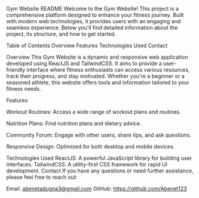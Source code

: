 Gym Website README
Welcome to the Gym Website! This project is a comprehensive platform designed to enhance your fitness journey. Built with modern web technologies, it provides users with an engaging and seamless experience. Below you'll find detailed information about the project, its structure, and how to get started.

Table of Contents
Overview
Features
Technologies Used
Contact

Overview
This Gym Website is a dynamic and responsive web application developed using ReactJS and TailwindCSS. It aims to provide a user-friendly interface where fitness enthusiasts can access various resources, track their progress, and stay motivated. Whether you're a beginner or a seasoned athlete, this website offers tools and information tailored to your fitness needs.

Features

Workout Routines: Access a wide range of workout plans and routines.

Nutrition Plans: Find nutrition plans and dietary advice.

Community Forum: Engage with other users, share tips, and ask questions.

Responsive Design: Optimized for both desktop and mobile devices.

Technologies Used
ReactJS: A powerful JavaScript library for building user interfaces.
TailwindCSS: A utility-first CSS framework for rapid UI development.
Contact
If you have any questions or need further assistance, please feel free to reach out:

Email: abenetadugna3@gmail.com
GitHub: https://github.com/Abenet123










